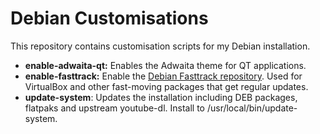 # Debian Customisations

This repository contains customisation scripts for my Debian installation.

* **enable-adwaita-qt:** Enables the Adwaita theme for QT applications.
* **enable-fasttrack:** Enable the [Debian Fasttrack repository](https://fasttrack.debian.net/). Used for VirtualBox and other fast-moving packages that get regular updates.
* **update-system**: Updates the installation including DEB packages, flatpaks and upstream youtube-dl. Install to /usr/local/bin/update-system.
